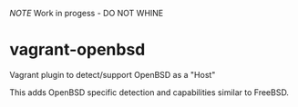 *NOTE* Work in progess - DO NOT WHINE

# vagrant-openbsd
Vagrant plugin to detect/support OpenBSD as a "Host"

This adds OpenBSD specific detection and capabilities similar to FreeBSD.


